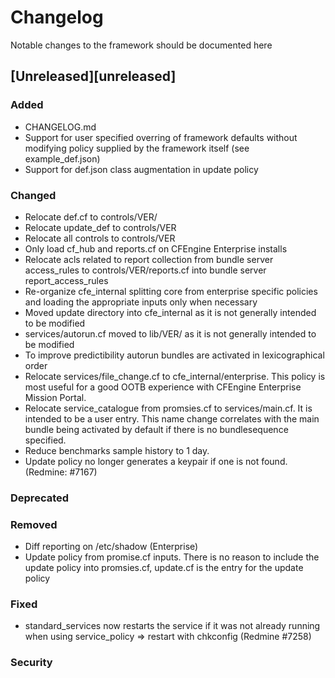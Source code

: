 # Changelog
Notable changes to the framework should be documented here

## [Unreleased][unreleased]
### Added
 - CHANGELOG.md
 - Support for user specified overring of framework defaults without modifying
   policy supplied by the framework itself (see example_def.json)
 - Support for def.json class augmentation in update policy

### Changed
 - Relocate def.cf to controls/VER/
 - Relocate update_def to controls/VER
 - Relocate all controls to controls/VER
 - Only load cf_hub and reports.cf on CFEngine Enterprise installs
 - Relocate acls related to report collection from bundle server access_rules
   to controls/VER/reports.cf into bundle server report_access_rules
 - Re-organize cfe_internal splitting core from enterprise specific policies
   and loading the appropriate inputs only when necessary
 - Moved update directory into cfe_internal as it is not generally intended to
   be modified
 - services/autorun.cf moved to lib/VER/ as it is not generally intended to be
   modified
 - To improve predictibility autorun bundles are activated in lexicographical
   order
 - Relocate services/file_change.cf to cfe_internal/enterprise. This policy is
   most useful for a good OOTB experience with CFEngine Enterprise Mission
   Portal.
 - Relocate service_catalogue from promsies.cf to services/main.cf. It is
   intended to be a user entry. This name change correlates with the main
   bundle being activated by default if there is no bundlesequence specified.
 - Reduce benchmarks sample history to 1 day.
 - Update policy no longer generates a keypair if one is not found. (Redmine: #7167)

### Deprecated

### Removed
 - Diff reporting on /etc/shadow (Enterprise)
 - Update policy from promise.cf inputs. There is no reason to include the
   update policy into promsies.cf, update.cf is the entry for the update policy

### Fixed
 - standard_services now restarts the service if it was not already running
   when using service_policy => restart with chkconfig (Redmine #7258)

### Security

